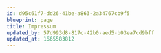 ```yaml
---
id: d95c61f7-dd26-41be-a863-2a34767cb9f5
blueprint: page
title: Impressum
updated_by: 57d993d8-817c-42b0-aed5-b03ea7cd9bff
updated_at: 1665583812
---
```


